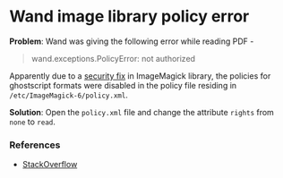 # Wand image library policy error

**Problem**: Wand was giving the following error while reading PDF -

> wand.exceptions.PolicyError: not authorized

Apparently due to a [security fix]((https://bugs.launchpad.net/ubuntu/+source/imagemagick/+bug/1796563)) in ImageMagick library, the policies for ghostscript formats were disabled in the policy file residing in `/etc/ImageMagick-6/policy.xml`. 

**Solution**: Open the `policy.xml` file and change the attribute `rights` from `none` to `read`. 


### References

* [StackOverflow](https://stackoverflow.com/a/52701227/4411757)